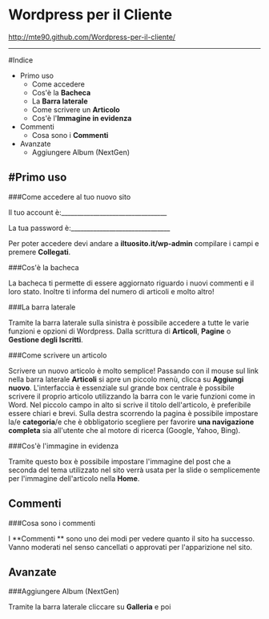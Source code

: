 Wordpress per il Cliente 
=============
http://mte90.github.com/Wordpress-per-il-cliente/
***

#Indice
* Primo uso
	* Come accedere
	* Cos'è la **Bacheca**
	* La **Barra laterale**
	* Come scrivere un **Articolo**
	* Cos'è l'**Immagine in evidenza**
* Commenti
	* Cosa sono i **Commenti**
* Avanzate
	* Aggiungere Album (NextGen)


#Primo uso
-------------

###Come accedere al tuo nuovo sito

Il tuo account è:_________________________________

La tua password è:_______________________________

Per poter accedere devi andare a **iltuosito.it/wp-admin** compilare i campi e premere **Collegati**.

###Cos'è la bacheca

La bacheca ti permette di essere aggiornato riguardo i nuovi commenti e il loro stato. Inoltre ti informa del numero di articoli e molto altro!

###La barra laterale

Tramite la barra laterale sulla sinistra è possibile accedere a tutte le varie funzioni e opzioni di Wordpress. Dalla scrittura di **Articoli**, **Pagine** o **Gestione degli Iscritti**.

###Come scrivere un articolo

Scrivere un nuovo articolo è molto semplice!
Passando con il mouse sul link nella barra laterale **Articoli** si apre un piccolo menù, clicca su **Aggiungi nuovo**.
L'interfaccia è essenziale sul grande box centrale è possibile scrivere il proprio articolo utilizzando la barra con le varie funzioni come in Word.
Nel piccolo campo in alto si scrive il titolo dell'articolo, è preferibile essere chiari e brevi.
Sulla destra scorrendo la pagina è possibile impostare la/e **categoria**/e che è obbligatorio scegliere per favorire **una navigazione completa** sia all'utente che al motore di ricerca (Google, Yahoo, Bing).

###Cos'è l'immagine in evidenza

Tramite questo box è possibile impostare l'immagine del post che a seconda del tema utilizzato nel sito verrà usata per la slide o semplicemente per l'immagine dell'articolo nella **Home**.

Commenti
-------------

###Cosa sono i commenti

I **Commenti ** sono uno dei modi per vedere quanto il sito ha successo.
Vanno moderati nel senso cancellati o approvati per l'apparizione nel sito.

Avanzate
-------------

###Aggiungere Album (NextGen)

Tramite la barra laterale cliccare su **Galleria** e poi